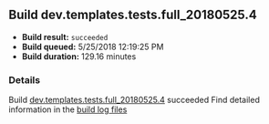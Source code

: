 ## Build dev.templates.tests.full_20180525.4
- **Build result:** `succeeded`
- **Build queued:** 5/25/2018 12:19:25 PM
- **Build duration:** 129.16 minutes
### Details
Build [dev.templates.tests.full_20180525.4](https://winappstudio.visualstudio.com/web/build.aspx?pcguid=a4ef43be-68ce-4195-a619-079b4d9834c2&builduri=vstfs%3a%2f%2f%2fBuild%2fBuild%2f25746) succeeded
Find detailed information in the [build log files](https://uwpctdiags.blob.core.windows.net/buildlogs/dev.templates.tests.full_20180525.4_logs.zip)
